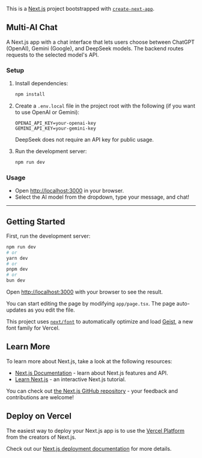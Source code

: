 This is a [Next.js](https://nextjs.org) project bootstrapped with [`create-next-app`](https://nextjs.org/docs/app/api-reference/cli/create-next-app).

## Multi-AI Chat

A Next.js app with a chat interface that lets users choose between ChatGPT (OpenAI), Gemini (Google), and DeepSeek models. The backend routes requests to the selected model's API.

### Setup

1. Install dependencies:
   ```bash
   npm install
   ```
2. Create a `.env.local` file in the project root with the following (if you want to use OpenAI or Gemini):
   ```env
   OPENAI_API_KEY=your-openai-key
   GEMINI_API_KEY=your-gemini-key
   ```
   DeepSeek does not require an API key for public usage.

3. Run the development server:
   ```bash
   npm run dev
   ```

### Usage
- Open [http://localhost:3000](http://localhost:3000) in your browser.
- Select the AI model from the dropdown, type your message, and chat!

---

## Getting Started

First, run the development server:

```bash
npm run dev
# or
yarn dev
# or
pnpm dev
# or
bun dev
```

Open [http://localhost:3000](http://localhost:3000) with your browser to see the result.

You can start editing the page by modifying `app/page.tsx`. The page auto-updates as you edit the file.

This project uses [`next/font`](https://nextjs.org/docs/app/building-your-application/optimizing/fonts) to automatically optimize and load [Geist](https://vercel.com/font), a new font family for Vercel.

## Learn More

To learn more about Next.js, take a look at the following resources:

- [Next.js Documentation](https://nextjs.org/docs) - learn about Next.js features and API.
- [Learn Next.js](https://nextjs.org/learn) - an interactive Next.js tutorial.

You can check out [the Next.js GitHub repository](https://github.com/vercel/next.js) - your feedback and contributions are welcome!

## Deploy on Vercel

The easiest way to deploy your Next.js app is to use the [Vercel Platform](https://vercel.com/new?utm_medium=default-template&filter=next.js&utm_source=create-next-app&utm_campaign=create-next-app-readme) from the creators of Next.js.

Check out our [Next.js deployment documentation](https://nextjs.org/docs/app/building-your-application/deploying) for more details.
